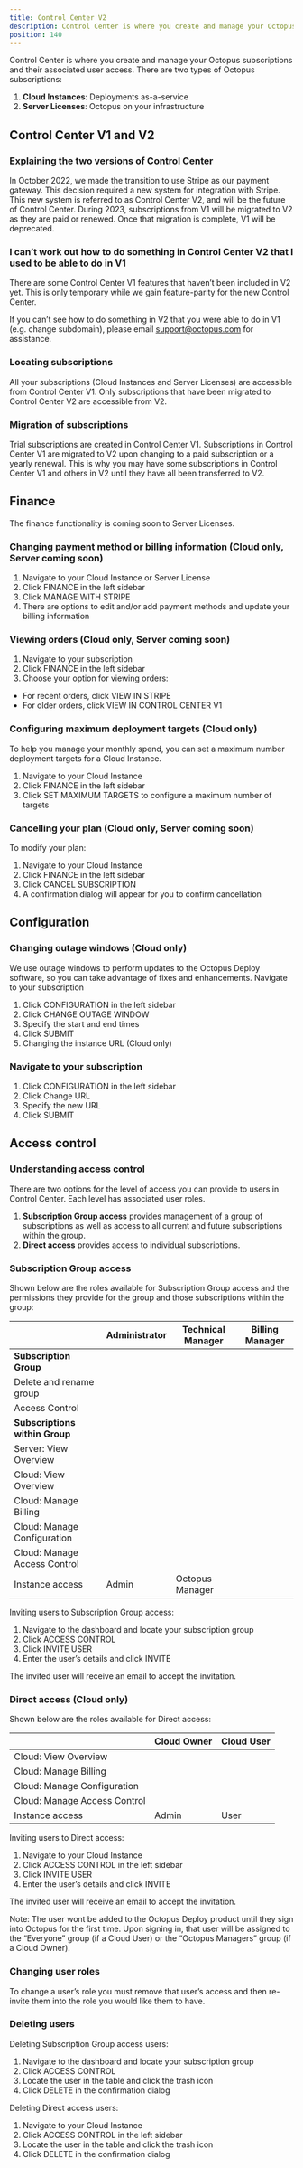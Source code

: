```yaml
---
title: Control Center V2
description: Control Center is where you create and manage your Octopus subscriptions and their associated user access. 
position: 140
---
```


Control Center is where you create and manage your Octopus subscriptions and their associated user access. 
There are two types of Octopus subscriptions:

1. **Cloud Instances**: Deployments as-a-service
2. **Server Licenses**: Octopus on your infrastructure

## Control Center V1 and V2 

### Explaining the two versions of Control Center

In October 2022, we made the transition to use Stripe as our payment gateway. This decision required a new system for integration with Stripe. This new system is referred to as Control Center V2, and will be the future of Control Center. During 2023, subscriptions from V1 will be migrated to V2 as they are paid or renewed. Once that migration is complete, V1 will be deprecated.

### I can’t work out how to do something in Control Center V2 that I used to be able to do in V1

There are some Control Center V1 features that haven’t been included in V2 yet. This is only temporary while we gain feature-parity for the new Control Center.

If you can’t see how to do something in V2 that you were able to do in V1 (e.g. change subdomain), please email support@octopus.com for assistance. 

### Locating subscriptions

All your subscriptions (Cloud Instances and Server Licenses) are accessible from Control Center V1. Only subscriptions that have been migrated to Control Center V2 are accessible from V2. 

### Migration of subscriptions

Trial subscriptions are created in Control Center V1. Subscriptions in Control Center V1 are migrated to V2 upon changing to a paid subscription or a yearly renewal. This is why you may have some subscriptions in Control Center V1 and others in V2 until they have all been transferred to V2. 

## Finance 

The finance functionality is coming soon to Server Licenses. 

### Changing payment method or billing information (Cloud only, Server coming soon)

1. Navigate to your Cloud Instance or Server License
2. Click FINANCE in the left sidebar
3. Click MANAGE WITH STRIPE 
4. There are options to edit and/or add payment methods and update your billing information

### Viewing orders (Cloud only, Server coming soon)

1. Navigate to your subscription
2. Click FINANCE in the left sidebar
3. Choose your option for viewing orders:
  - For recent orders, click VIEW IN STRIPE
  - For older orders, click VIEW IN CONTROL CENTER V1

### Configuring maximum deployment targets (Cloud only)

To help you manage your monthly spend, you can set a maximum number deployment targets for a Cloud Instance.

1. Navigate to your Cloud Instance
2. Click FINANCE in the left sidebar
3. Click SET MAXIMUM TARGETS to configure a maximum number of targets

### Cancelling your plan (Cloud only, Server coming soon)

To modify your plan:

1. Navigate to your Cloud Instance
2. Click FINANCE in the left sidebar
3. Click CANCEL SUBSCRIPTION
4. A confirmation dialog will appear for you to confirm cancellation

## Configuration 

### Changing outage windows (Cloud only)

We use outage windows to perform updates to the Octopus Deploy software, so you can take advantage of fixes and enhancements.
Navigate to your subscription

1. Click CONFIGURATION in the left sidebar
2. Click CHANGE OUTAGE WINDOW
3. Specify the start and end times
4. Click SUBMIT
5. Changing the instance URL (Cloud only)

### Navigate to your subscription

1. Click CONFIGURATION in the left sidebar
2. Click Change URL
3. Specify the new URL
4. Click SUBMIT

## Access control

### Understanding access control

There are two options for the level of access you can provide to users in Control Center. Each level has associated user roles.

1. **Subscription Group access** provides management of a group of subscriptions as well as access to all current and future subscriptions within the group. 
2. **Direct access** provides access to individual subscriptions.

### Subscription Group access

Shown below are the roles available for Subscription Group access and the permissions they provide for the group and those subscriptions within the group:

|                                | Administrator | Technical Manager | Billing Manager |
| ------------------------------ | ------------- | ----------------- | --------------- |
| **Subscription Group**         |
| Delete and rename group        | <i class="fas fa-check-circle color-text-cyan-40 fs-24"></i>             | <i class="fas fa-check-circle color-text-cyan-40 fs-24"></i>                 | <i class="fas fa-times-circle text-danger fs-24"></i>           |
| Access Control                 | <i class="fas fa-check-circle color-text-cyan-40 fs-24"></i>             | <i class="fas fa-check-circle color-text-cyan-40 fs-24"></i>                 | <i class="fas fa-times-circle text-danger fs-24"></i>           |
| **Subscriptions within Group** |
| Server: View Overview          | <i class="fas fa-check-circle color-text-cyan-40 fs-24"></i>             | <i class="fas fa-check-circle color-text-cyan-40 fs-24"></i>                 | <i class="fas fa-times-circle text-danger fs-24"></i>           |
| Cloud: View Overview           | <i class="fas fa-check-circle color-text-cyan-40 fs-24"></i>             | <i class="fas fa-check-circle color-text-cyan-40 fs-24"></i>                 | <i class="fas fa-check-circle color-text-cyan-40 fs-24"></i>    |
| Cloud: Manage Billing          | <i class="fas fa-check-circle color-text-cyan-40 fs-24"></i>             | <i class="fas fa-times-circle text-danger fs-24"></i>                        | <i class="fas fa-check-circle color-text-cyan-40 fs-24"></i>    |
| Cloud: Manage Configuration    | <i class="fas fa-check-circle color-text-cyan-40 fs-24"></i>             | <i class="fas fa-check-circle color-text-cyan-40 fs-24"></i>                 | <i class="fas fa-times-circle text-danger fs-24"></i>           |
| Cloud: Manage Access Control   | <i class="fas fa-check-circle color-text-cyan-40 fs-24"></i>             | <i class="fas fa-check-circle color-text-cyan-40 fs-24"></i>                 | <i class="fas fa-times-circle text-danger fs-24"></i>           |
| Instance access                | <i class="fas fa-check-circle color-text-cyan-40 fs-24"></i> Admin       | <i class="fas fa-check-circle color-text-cyan-40 fs-24"></i> Octopus Manager | <i class="fas fa-times-circle text-danger fs-24"></i>           |

Inviting users to Subscription Group access:

1. Navigate to the dashboard and locate your subscription group
2. Click ACCESS CONTROL
3. Click INVITE USER
3. Enter the user’s details and click INVITE

The invited user will receive an email to accept the invitation. 

### Direct access (Cloud only)

Shown below are the roles available for Direct access:

|                              | Cloud Owner | Cloud User |
| ---------------------------- | ----------- | ---------- |
| Cloud: View Overview         | <i class="fas fa-check-circle color-text-cyan-40 fs-24"></i>           | <i class="fas fa-check-circle color-text-cyan-40 fs-24"></i>          |
| Cloud: Manage Billing        | <i class="fas fa-check-circle color-text-cyan-40 fs-24"></i>           | <i class="fas fa-times-circle text-danger fs-24"></i>                 |
| Cloud: Manage Configuration  | <i class="fas fa-check-circle color-text-cyan-40 fs-24"></i>           | <i class="fas fa-times-circle text-danger fs-24"></i>                 |
| Cloud: Manage Access Control | <i class="fas fa-check-circle color-text-cyan-40 fs-24"></i>           | <i class="fas fa-times-circle text-danger fs-24"></i>                 |
| Instance access              | <i class="fas fa-check-circle color-text-cyan-40 fs-24"></i> Admin     | <i class="fas fa-check-circle color-text-cyan-40 fs-24"></i> User     |

Inviting users to Direct access:

1. Navigate to your Cloud Instance
2. Click ACCESS CONTROL in the left sidebar
3. Click INVITE USER
4. Enter the user’s details and click INVITE

The invited user will receive an email to accept the invitation. 

Note: The user wont be added to the Octopus Deploy product until they sign into Octopus for the first time. Upon signing in, that user will be assigned to the “Everyone” group (if a Cloud User) or the “Octopus Managers” group (if a Cloud Owner). 

### Changing user roles 

To change a user’s role you must remove that user’s access and then re-invite them into the role you would like them to have.

### Deleting users

Deleting Subscription Group access users:

1. Navigate to the dashboard and locate your subscription group
2. Click ACCESS CONTROL
3. Locate the user in the table and click the trash icon
4. Click DELETE in the confirmation dialog

Deleting Direct access users:

1. Navigate to your Cloud Instance
2. Click ACCESS CONTROL in the left sidebar
3. Locate the user in the table and click the trash icon
4. Click DELETE in the confirmation dialog